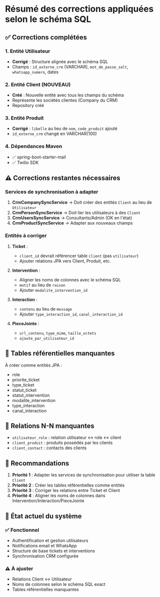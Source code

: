 # Résumé des corrections appliquées selon le schéma SQL

## ✅ Corrections complétées

### 1. Entité Utilisateur
- **Corrigé** : Structure alignée avec le schéma SQL
- Champs : `id_externe_crm` (VARCHAR), `mot_de_passe_salt`, `whatsapp_numero`, dates

### 2. Entité Client (NOUVEAU)
- **Créé** : Nouvelle entité avec tous les champs du schéma
- Représente les sociétés clientes (Company du CRM)
- Repository créé

### 3. Entité Produit
- **Corrigé** : `libelle` au lieu de `nom`, `code_produit` ajouté
- `id_externe_crm` changé en VARCHAR(100)

### 4. Dépendances Maven
- ✅ spring-boot-starter-mail
- ✅ Twilio SDK

## ⚠️ Corrections restantes nécessaires

### Services de synchronisation à adapter

1. **CrmCompanySyncService** → Doit créer des entités `Client` au lieu de `Utilisateur`
2. **CrmPersonSyncService** → Doit lier les utilisateurs à des `Client`
3. **CrmUsersSyncService** → Consultants/Admin (OK en l'état)
4. **CrmProductSyncService** → Adapter aux nouveaux champs

### Entités à corriger

1. **Ticket** :
   - `client_id` devrait référencer table `client` (pas `utilisateur`)
   - Ajouter relations JPA vers Client, Produit, etc.

2. **Intervention** :
   - Aligner les noms de colonnes avec le schéma SQL
   - `motif` au lieu de `raison`
   - Ajouter `modalite_intervention_id`

3. **Interaction** :
   - `contenu` au lieu de `message`
   - Ajouter `type_interaction_id`, `canal_interaction_id`

4. **PieceJointe** :
   - `url_contenu`, `type_mime`, `taille_octets`
   - `ajoute_par_utilisateur_id`

## 📝 Tables référentielles manquantes

À créer comme entités JPA :
- role
- priorite_ticket
- type_ticket
- statut_ticket
- statut_intervention
- modalite_intervention
- type_interaction
- canal_interaction

## 🔄 Relations N-N manquantes

- `utilisateur_role` : relation utilisateur ↔ role ↔ client
- `client_produit` : produits possédés par les clients
- `client_contact` : contacts des clients

## 📌 Recommandations

1. **Priorité 1** : Adapter les services de synchronisation pour utiliser la table `Client`
2. **Priorité 2** : Créer les tables référentielles comme entités
3. **Priorité 3** : Corriger les relations entre Ticket et Client
4. **Priorité 4** : Aligner les noms de colonnes dans Intervention/Interaction/PieceJointe

## 🚀 État actuel du système

### ✅ Fonctionnel
- Authentification et gestion utilisateurs
- Notifications email et WhatsApp
- Structure de base tickets et interventions
- Synchronisation CRM configurée

### ⚠️ À ajuster
- Relations Client ↔ Utilisateur
- Noms de colonnes selon le schéma SQL exact
- Tables référentielles manquantes
